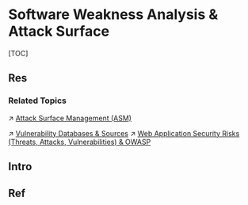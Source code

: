 # Software Weakness Analysis & Attack Surface

[TOC]



## Res
### Related Topics
↗ [Attack Surface Management (ASM)](../../../../⛈️%20Risk%20Management/🐄%20Cyberspace%20Assets/🚀%20Attack%20Surface%20Management%20(ASM)/Attack%20Surface%20Management%20(ASM).md)

↗ [Vulnerability Databases & Sources](../Vulnerability%20Mangement%20Sections/📌%20Vulnerability%20Government（漏洞管控）/Vulnerability%20Databases%20&%20Sources/Vulnerability%20Databases%20&%20Sources.md)
↗ [Web Application Security Risks (Threats, Attacks, Vulnerabilities) & OWASP](../../../../Application%20Security/💉%20Web%20Security/🛟%20Web%20Application%20Security%20Risks%20(Threats,%20Attacks,%20Vulnerabilities)%20&%20OWASP/Web%20Application%20Security%20Risks%20(Threats,%20Attacks,%20Vulnerabilities)%20&%20OWASP.md)



## Intro



## Ref
